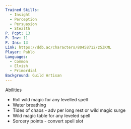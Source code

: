 ```yaml
---
Trained Skills:
  - Insight
  - Perception
  - Persuasion
  - Stealth
P. Pcpt: 13
P. Inv: 11
P. Ins: 13
Link: https://ddb.ac/characters/80458712/z5ZKML
Player: Pablo
Languages:
  - Common
  - Elvish
  - Primordial
Background: Guild Artisan
---
```

Abilities

- Roll wild magic for any levelled spell
- Water breathing
- Tides of chaos - adv per long rest or wild magic surge
- Wild magic table for any leveled spell
- Sorcery points - convert spell slot